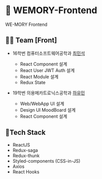 # 🏡 WEMORY-Frontend

WE-MORY Frontend

## 👩‍👦 Team [Front]

- 16학번 컴퓨터소프트웨어공학과 [최민석](https://github.com/minsgy)

  - React Component 설계
  - React User JWT Auth 설계
  - React Module 설계
  - Redux State

- 19학번 의용메카트로닉스공학과 [하유민](https://github.com/qhahd78)
  - Web/WebApp UI 설계
  - Design UI MoodBoard 설계
  - React Component 설계

## 🔨Tech Stack

- ReactJS
- Redux-saga
- Redux-thunk
- Styled-components (CSS-in-JS)
- Axios
- React Hooks
